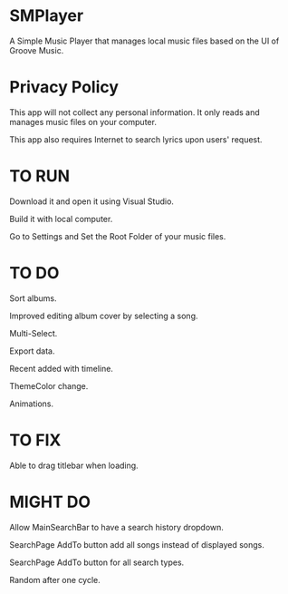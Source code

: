 # SMPlayer
A Simple Music Player that manages local music files based on the UI of Groove Music.

# Privacy Policy
This app will not collect any personal information. It only reads and manages music files on your computer.

This app also requires Internet to search lyrics upon users' request.

# TO RUN
Download it and open it using Visual Studio.

Build it with local computer.

Go to Settings and Set the Root Folder of your music files.

# TO DO
Sort albums.

Improved editing album cover by selecting a song.

Multi-Select.

Export data.

Recent added with timeline.

ThemeColor change.

Animations.

# TO FIX
Able to drag titlebar when loading.

# MIGHT DO
Allow MainSearchBar to have a search history dropdown.

SearchPage AddTo button add all songs instead of displayed songs.

SearchPage AddTo button for all search types.

Random after one cycle.
